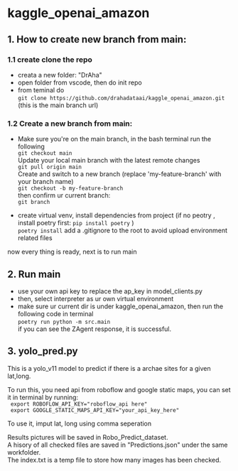 # kaggle_openai_amazon

## 1. How to create new branch from main:
### 1.1 create clone the repo
* creata a new folder: "DrAha"
* open folder from vscode, then do init repo
* from teminal do \
``` git clone https://github.com/drahadataai/kaggle_openai_amazon.git ```\
(this is the main branch url)

### 1.2 Create a new branch from main:
* Make sure you're on the main branch, in the bash terminal run the following\
``` git checkout main ```\
Update your local main branch with the latest remote changes\
``` git pull origin main ```\
Create and switch to a new branch (replace 'my-feature-branch' with your branch name) \
``` git checkout -b my-feature-branch ```\
then confirm ur current branch:\
``` git branch ```   

* create virtual venv, install dependencies from project
(if no peotry , install poetry first:  ```pip install poetry``` )\
``` poetry install ```
add a .gitignore to the root to avoid upload environment related files

now every thing is ready, next is to run main
## 2. Run main
* use your own api key to replace the ap_key in model_clients.py
* then, select interpreter as ur own virtual environment
* make sure ur current dir is under kaggle_openai_amazon, then run the following code in terminal\
``` poetry run python -m src.main ```\
if you can see the ZAgent response, it is successful.

## 3. yolo_pred.py
This is a yolo_v11 model to predict if there is a archae sites for a given lat,long.

To run this, you need api from roboflow and google static maps, you can set it in terminal by running:\
    ``` export ROBOFLOW_API_KEY="roboflow_api here"```\
    ``` export GOOGLE_STATIC_MAPS_API_KEY="your_api_key_here"```

To use it, imput lat, long using comma seperation

Results pictures will be saved in Robo_Predict_dataset.\
A hisory of all checked files are saved in  "Predictions.json" under the same workfolder.\
The index.txt is a temp file to store how many images has been checked.
